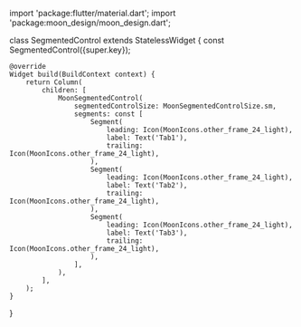 import 'package:flutter/material.dart';
import 'package:moon_design/moon_design.dart';

class SegmentedControl extends StatelessWidget {
    const SegmentedControl({super.key});

    @override
    Widget build(BuildContext context) {
        return Column(
            children: [
                MoonSegmentedControl(
                    segmentedControlSize: MoonSegmentedControlSize.sm,
                    segments: const [
                        Segment(
                            leading: Icon(MoonIcons.other_frame_24_light),
                            label: Text('Tab1'),
                            trailing: Icon(MoonIcons.other_frame_24_light),
                        ),
                        Segment(
                            leading: Icon(MoonIcons.other_frame_24_light),
                            label: Text('Tab2'),
                            trailing: Icon(MoonIcons.other_frame_24_light),
                        ),
                        Segment(
                            leading: Icon(MoonIcons.other_frame_24_light),
                            label: Text('Tab3'),
                            trailing: Icon(MoonIcons.other_frame_24_light),
                        ),
                    ],
                ),
            ],
        );
    }
}